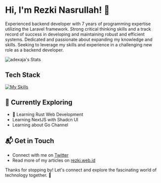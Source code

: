 # Hi, I'm Rezki Nasrullah! 👋

Experienced backend developer with 7 years of programming expertise utilizing the Laravel framework. Strong critical thinking skills and a track record of success in developing and maintaining robust and efficient systems. Dedicated and passionate about expanding my knowledge and skills. Seeking to leverage my skills and experience in a challenging new role as a backend developer.

![adexaja's Stats](https://github-readme-stats.vercel.app/api?username=adexaja&theme=vue-dark&show_icons=true&hide_border=true&count_private=true)


## Tech Stack
[![My Skills](https://skillicons.dev/icons?i=go,js,nuxtjs,laravel,react,rust)](https://skillicons.dev)

## 🌱 Currently Exploring
  - 🚀 Learning Rust Web Development
  - Learning NextJS with Shadcn UI
  - Learning about Go Channel

## 📬 Get in Touch

- Connect with me on [Twitter](https://twitter.com/rezkinasrullah)
- Read more of my articles on [rezki.web.id](https://rezki.web.id)

Thanks for stopping by! Let's connect and explore the fascinating world of technology together. 🚀
